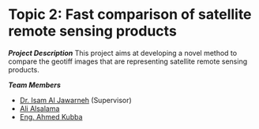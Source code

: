 # Topic 2: Fast comparison of satellite remote sensing products

***Project Description***
This project aims at developing a novel method to compare the geotiff images that are representing satellite remote sensing products.

***Team Members***

- [Dr. Isam Al Jawarneh](https://isamaljawarneh.github.io/) (Supervisor)
- [Ali Alsalama](https://www.linkedin.com/in/ali-alsalama-023517242/)
- [Eng. Ahmed Kubba](https://www.linkedin.com/in/ahmed-ammar-a1131a126/)
